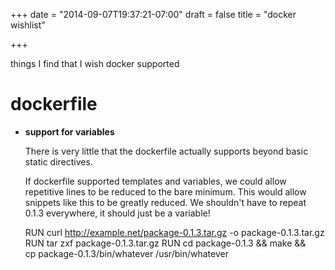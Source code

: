 +++
date = "2014-09-07T19:37:21-07:00"
draft = false
title = "docker wishlist"

+++

things I find that I wish docker supported


dockerfile
========================

- **support for variables**

  There is very little that the dockerfile actually supports beyond basic static directives.

  If dockerfile supported templates and variables, we could allow repetitive lines to be reduced to
  the bare minimum. This would allow snippets like this to be greatly reduced. We shouldn't have to
  repeat 0.1.3 everywhere, it should just be a variable!

    RUN curl http://example.net/package-0.1.3.tar.gz -o package-0.1.3.tar.gz
    RUN tar zxf package-0.1.3.tar.gz 
    RUN cd package-0.1.3 && make && \
        cp package-0.1.3/bin/whatever /usr/bin/whatever




